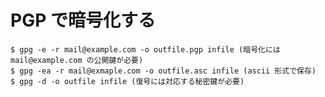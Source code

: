 # PGP で暗号化する

    $ gpg -e -r mail@example.com -o outfile.pgp infile (暗号化には mail@example.com の公開鍵が必要)  
    $ gpg -ea -r mail@exmaple.com -o outfile.asc infile (ascii 形式で保存)  
    $ gpg -d -o outfile infile (復号には対応する秘密鍵が必要)  
